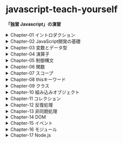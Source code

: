 # javascript-teach-yourself
**「独習 Javascript」の演習**


<details>
<summary>Chapter-01 イントロダクション</summary>
</details>

<details>
<summary>Chapter-02 JavaScript開発の基礎</summary>
</details>

<details>
<summary>Chapter-03 変数とデータ型</summary>
</details>

<details>
<summary>Chapter-04 演算子</summary>
</details>

<details>
<summary>Chapter-05 制御構文</summary>
</details>

<details>
<summary>Chapter-06 関数</summary>
</details>

<details>
<summary>Chapter-07 スコープ</summary>
</details>

<details>
<summary>Chapter-08 thisキーワード</summary>
</details>

<details>
<summary>Chapter-09 クラス</summary>
</details>

<details>
<summary>Chapter-10 組み込みオブジェクト</summary>
</details>

<details>
<summary>Chapter-11 コレクション</summary>
</details>

<details>
<summary>Chapter-12 反復処理</summary>
</details>

<details>
<summary>Chapter-13 非同期処理</summary>
</details>

<details>
<summary>Chapter-14 DOM</summary>
</details>

<details>
<summary>Chapter-15 イベント</summary>
</details>

<details>
<summary>Chapter-16 モジュール</summary>
</details>

<details>
<summary>Chapter-17 Node.js</summary>
</details>
